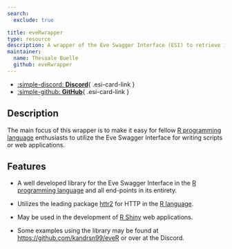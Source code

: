 ```yaml
---
search:
  exclude: true

title: eveRwrapper
type: resource
description: A wrapper of the Eve Swagger Interface (ESI) to retrieve information from our favorite MMORPG.
maintainer:
  name: Thessale Buelle
  github: eveRwrapper
---
```


<div class="grid cards" markdown>

- [:simple-discord: __Discord__](https://discord.gg/dzEc68pw2e){ .esi-card-link }
- [:simple-github: __GitHub__](https://github.com/kandrsn99/eveRwrapper){ .esi-card-link }

</div>

## Description

The main focus of this wrapper is to make it easy for fellow [R programming language](https://www.r-project.org/) enthusiasts to utilize the Eve Swagger Interface for writing scripts or web applications.

## Features

- A well developed library for the Eve Swagger Interface in the [R programming language](https://www.r-project.org/) and all end-points in its entirety.

- Utilizes the leading package [httr2](https://httr2.r-lib.org/articles/httr2.html) for HTTP in the [R language](https://www.r-project.org/).

- May be used in the development of [R Shiny](https://shiny.posit.co/r/getstarted/shiny-basics/lesson1/) web applications.

- Some examples using the library may be found at https://github.com/kandrsn99/eveR or over at the Discord.
